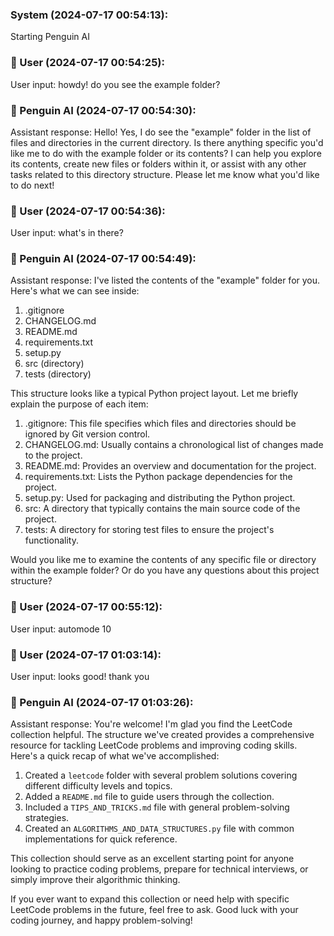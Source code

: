 ### System (2024-07-17 00:54:13):
Starting Penguin AI

### 👤 User (2024-07-17 00:54:25):
User input: howdy! do you see the example folder?

### 🐧 Penguin AI (2024-07-17 00:54:30):
Assistant response: Hello! Yes, I do see the "example" folder in the list of files and directories in the current directory. Is there anything specific you'd like me to do with the example folder or its contents? I can help you explore its contents, create new files or folders within it, or assist with any other tasks related to this directory structure. Please let me know what you'd like to do next!

### 👤 User (2024-07-17 00:54:36):
User input: what's in there?

### 🐧 Penguin AI (2024-07-17 00:54:49):
Assistant response: I've listed the contents of the "example" folder for you. Here's what we can see inside:

1. .gitignore
2. CHANGELOG.md
3. README.md
4. requirements.txt
5. setup.py
6. src (directory)
7. tests (directory)

This structure looks like a typical Python project layout. Let me briefly explain the purpose of each item:

1. .gitignore: This file specifies which files and directories should be ignored by Git version control.
2. CHANGELOG.md: Usually contains a chronological list of changes made to the project.
3. README.md: Provides an overview and documentation for the project.
4. requirements.txt: Lists the Python package dependencies for the project.
5. setup.py: Used for packaging and distributing the Python project.
6. src: A directory that typically contains the main source code of the project.
7. tests: A directory for storing test files to ensure the project's functionality.

Would you like me to examine the contents of any specific file or directory within the example folder? Or do you have any questions about this project structure?

### 👤 User (2024-07-17 00:55:12):
User input: automode 10

### 👤 User (2024-07-17 01:03:14):
User input: looks good! thank you

### 🐧 Penguin AI (2024-07-17 01:03:26):
Assistant response: You're welcome! I'm glad you find the LeetCode collection helpful. The structure we've created provides a comprehensive resource for tackling LeetCode problems and improving coding skills. Here's a quick recap of what we've accomplished:

1. Created a `leetcode` folder with several problem solutions covering different difficulty levels and topics.
2. Added a `README.md` file to guide users through the collection.
3. Included a `TIPS_AND_TRICKS.md` file with general problem-solving strategies.
4. Created an `ALGORITHMS_AND_DATA_STRUCTURES.py` file with common implementations for quick reference.

This collection should serve as an excellent starting point for anyone looking to practice coding problems, prepare for technical interviews, or simply improve their algorithmic thinking.

If you ever want to expand this collection or need help with specific LeetCode problems in the future, feel free to ask. Good luck with your coding journey, and happy problem-solving!

